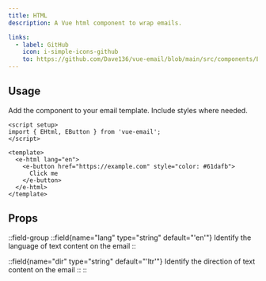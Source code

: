 ```yaml
---
title: HTML
description: A Vue html component to wrap emails.

links:
  - label: GitHub
    icon: i-simple-icons-github
    to: https://github.com/Dave136/vue-email/blob/main/src/components/EHtml.vue
---
```



## Usage
Add the component to your email template. Include styles where needed.

```vue
<script setup>
import { EHtml, EButton } from 'vue-email';
</script>

<template>
  <e-html lang="en">
    <e-button href="https://example.com" style="color: #61dafb">
      Click me
    </e-button>
  </e-html>
</template>
```

## Props

::field-group
  ::field{name="lang" type="string" default="'en'"}
  Identify the language of text content on the email
  ::

  ::field{name="dir" type="string" default="'ltr'"}
  Identify the direction of text content on the email
  ::
::

